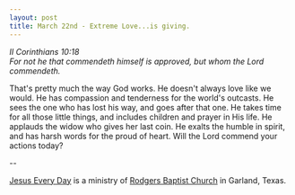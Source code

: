 ```yaml
---
layout: post
title: March 22nd - Extreme Love...is giving.
---
```


_II Corinthians 10:18  
For not he that commendeth himself is approved, but whom the Lord
commendeth._

That's pretty much the way God works. He doesn't always love like
we would. He has compassion and tenderness for the world's outcasts.
He sees the one who has lost his way, and goes after that one. He
takes time for all those little things, and includes children and
prayer in His life. He applauds the widow who gives her last coin. He
exalts the humble in spirit, and has harsh words for the proud of
heart. Will the Lord commend your actions today?

 --

<a href=http://jesuseveryday.net>Jesus Every Day</a> is a ministry of <a href=http://rodgersbaptist.net>Rodgers Baptist Church</a> in Garland, Texas.
